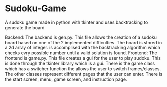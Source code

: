 # Sudoku-Game

 A sudoku game made in python with tkinter and uses backtracking to generate the board

Backend:
      The backend is gen.py. This file allows the creation of a sudoku board based on one of the 2 implemented difficulties.
   The board is stored in a 2d array of integer. is accomplised with the backtracking algorithm which checks evry possible number 
   until a valid solution is found. 
Frontend:
      The frontend is game.py. This file creates a gui for the user to play sudoku. This is done through the tkinter library which
   is a gui. There is the game class which has a switcher function the allows the user to switch frames/classes. The other classes
   represent different pages that the user can enter. There is the start screen, menu, game screen, and instruction page.
